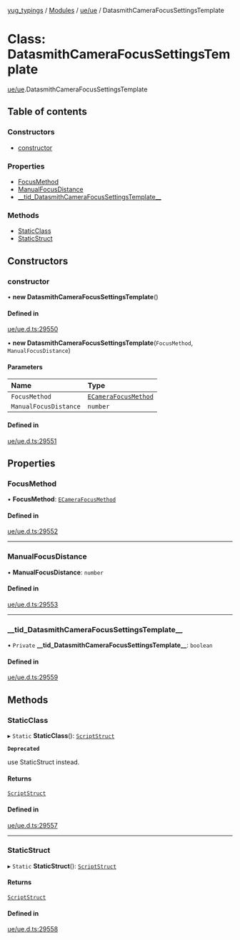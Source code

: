 [yug_typings](../README.md) / [Modules](../modules.md) / [ue/ue](../modules/ue_ue.md) / DatasmithCameraFocusSettingsTemplate

# Class: DatasmithCameraFocusSettingsTemplate

[ue/ue](../modules/ue_ue.md).DatasmithCameraFocusSettingsTemplate

## Table of contents

### Constructors

- [constructor](ue_ue.DatasmithCameraFocusSettingsTemplate.md#constructor)

### Properties

- [FocusMethod](ue_ue.DatasmithCameraFocusSettingsTemplate.md#focusmethod)
- [ManualFocusDistance](ue_ue.DatasmithCameraFocusSettingsTemplate.md#manualfocusdistance)
- [\_\_tid\_DatasmithCameraFocusSettingsTemplate\_\_](ue_ue.DatasmithCameraFocusSettingsTemplate.md#__tid_datasmithcamerafocussettingstemplate__)

### Methods

- [StaticClass](ue_ue.DatasmithCameraFocusSettingsTemplate.md#staticclass)
- [StaticStruct](ue_ue.DatasmithCameraFocusSettingsTemplate.md#staticstruct)

## Constructors

### constructor

• **new DatasmithCameraFocusSettingsTemplate**()

#### Defined in

[ue/ue.d.ts:29550](https://github.com/YugMetaverse/yug_typings/blob/b7d9b19/ue/ue.d.ts#L29550)

• **new DatasmithCameraFocusSettingsTemplate**(`FocusMethod`, `ManualFocusDistance`)

#### Parameters

| Name | Type |
| :------ | :------ |
| `FocusMethod` | [`ECameraFocusMethod`](../enums/ue_ue.ECameraFocusMethod.md) |
| `ManualFocusDistance` | `number` |

#### Defined in

[ue/ue.d.ts:29551](https://github.com/YugMetaverse/yug_typings/blob/b7d9b19/ue/ue.d.ts#L29551)

## Properties

### FocusMethod

• **FocusMethod**: [`ECameraFocusMethod`](../enums/ue_ue.ECameraFocusMethod.md)

#### Defined in

[ue/ue.d.ts:29552](https://github.com/YugMetaverse/yug_typings/blob/b7d9b19/ue/ue.d.ts#L29552)

___

### ManualFocusDistance

• **ManualFocusDistance**: `number`

#### Defined in

[ue/ue.d.ts:29553](https://github.com/YugMetaverse/yug_typings/blob/b7d9b19/ue/ue.d.ts#L29553)

___

### \_\_tid\_DatasmithCameraFocusSettingsTemplate\_\_

• `Private` **\_\_tid\_DatasmithCameraFocusSettingsTemplate\_\_**: `boolean`

#### Defined in

[ue/ue.d.ts:29559](https://github.com/YugMetaverse/yug_typings/blob/b7d9b19/ue/ue.d.ts#L29559)

## Methods

### StaticClass

▸ `Static` **StaticClass**(): [`ScriptStruct`](ue_ue.ScriptStruct.md)

**`Deprecated`**

use StaticStruct instead.

#### Returns

[`ScriptStruct`](ue_ue.ScriptStruct.md)

#### Defined in

[ue/ue.d.ts:29557](https://github.com/YugMetaverse/yug_typings/blob/b7d9b19/ue/ue.d.ts#L29557)

___

### StaticStruct

▸ `Static` **StaticStruct**(): [`ScriptStruct`](ue_ue.ScriptStruct.md)

#### Returns

[`ScriptStruct`](ue_ue.ScriptStruct.md)

#### Defined in

[ue/ue.d.ts:29558](https://github.com/YugMetaverse/yug_typings/blob/b7d9b19/ue/ue.d.ts#L29558)
